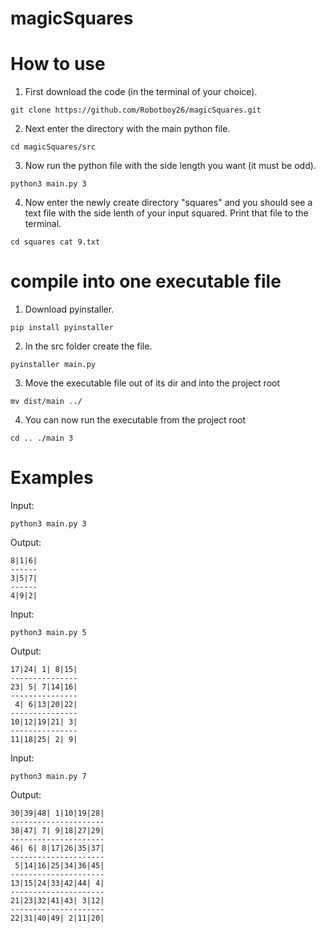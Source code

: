 # magicSquares



# How to use


1. First download the code (in the terminal of your choice).

`
git clone https://github.com/Robotboy26/magicSquares.git
`

2. Next enter the directory with the main python file.

`
cd magicSquares/src
`

3. Now run the python file with the side length you want (it must be odd).

`
python3 main.py 3
`

4. Now enter the newly create directory "squares" and you should see a text file with the side lenth of your input squared. Print that file to the terminal.

`
cd squares
cat 9.txt
`

# compile into one executable file

1. Download pyinstaller.

`
pip install pyinstaller
`

2. In the src folder create the file.

`
pyinstaller main.py
`

3. Move the executable file out of its dir and into the project root

`
mv dist/main ../
`

4. You can now run the executable from the project root

`
cd ..
./main 3
`

# Examples

Input:

`
python3 main.py 3
`

Output:

```
8|1|6|
------
3|5|7|
------
4|9|2|
```

Input:

`
python3 main.py 5
`

Output:

```
17|24| 1| 8|15|
---------------
23| 5| 7|14|16|
---------------
 4| 6|13|20|22|
---------------
10|12|19|21| 3|
---------------
11|18|25| 2| 9|
```

Input:

`
python3 main.py 7
`

Output:

```
30|39|48| 1|10|19|28|
---------------------
38|47| 7| 9|18|27|29|
---------------------
46| 6| 8|17|26|35|37|
---------------------
 5|14|16|25|34|36|45|
---------------------
13|15|24|33|42|44| 4|
---------------------
21|23|32|41|43| 3|12|
---------------------
22|31|40|49| 2|11|20|
```
